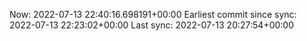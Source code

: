 Now: 2022-07-13 22:40:16.698191+00:00 Earliest commit since sync: 2022-07-13 22:23:02+00:00 Last sync: 2022-07-13 20:27:54+00:00
